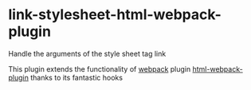 # link-stylesheet-html-webpack-plugin
 Handle the arguments of the style sheet tag link

This plugin extends the functionality of [webpack](http://webpack.github.io) plugin [html-webpack-plugin](https://github.com/ampedandwired/html-webpack-plugin) thanks to its fantastic hooks
